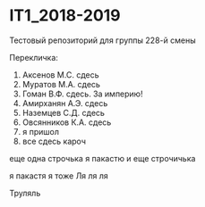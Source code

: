 # IT1_2018-2019
Тестовый репoзиторий для группы 228-й смены

Перекличка:
1. Аксенов М.С. сдесь
2. Муратов М.А. сдесь
3. Гоман В.Ф. сдесь. За империю!
4. Амирханян А.Э. сдесь
5. Наземцев С.Д. сдесь
6. Овсянников К.А. сдесь
7. я пришол
8. все сдесь кароч

еще одна строчька
я пакастю
и еще строчичька

я пакастя
я тоже
Ля ля ля

Труляль

